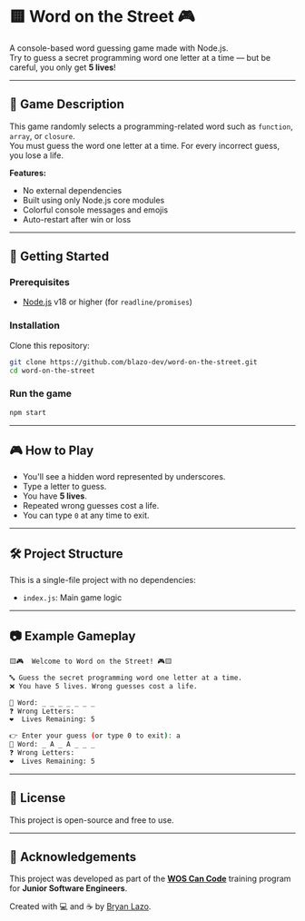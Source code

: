 # 🟨 Word on the Street 🎮

A console-based word guessing game made with Node.js.  
Try to guess a secret programming word one letter at a time — but be careful, you only get **5 lives**!

---

## 🧩 Game Description

This game randomly selects a programming-related word such as `function`, `array`, or `closure`.  
You must guess the word one letter at a time. For every incorrect guess, you lose a life.

**Features:**

-   No external dependencies
-   Built using only Node.js core modules
-   Colorful console messages and emojis
-   Auto-restart after win or loss

---

## 🚀 Getting Started

### Prerequisites

-   [Node.js](https://nodejs.org/) v18 or higher (for `readline/promises`)

### Installation

Clone this repository:

```bash
git clone https://github.com/blazo-dev/word-on-the-street.git
cd word-on-the-street
```

### Run the game

```bash
npm start
```

---

## 🎮 How to Play

-   You'll see a hidden word represented by underscores.
-   Type a letter to guess.
-   You have **5 lives**.
-   Repeated wrong guesses cost a life.
-   You can type `0` at any time to exit.

---

## 🛠️ Project Structure

This is a single-file project with no dependencies:

-   `index.js`: Main game logic

---

## 📷 Example Gameplay

```bash
🟨🎮  Welcome to Word on the Street! 🎮🟨

🔤 Guess the secret programming word one letter at a time.
❌ You have 5 lives. Wrong guesses cost a life.

🧠 Word: _ _ _ _ _ _ _
❓ Wrong Letters:
❤️  Lives Remaining: 5

👉 Enter your guess (or type 0 to exit): a
🧠 Word: _ A _ A _ _ _
❓ Wrong Letters:
❤️  Lives Remaining: 5
```

---

## 📄 License

This project is open-source and free to use.

---

## 🙌 Acknowledgements

This project was developed as part of the [**WOS Can Code**](https://www.linkedin.com/company/workforce-opportunity-services) training program for **Junior Software Engineers**.

Created with 💻 and ☕ by [Bryan Lazo](https://github.com/blazo-dev).
